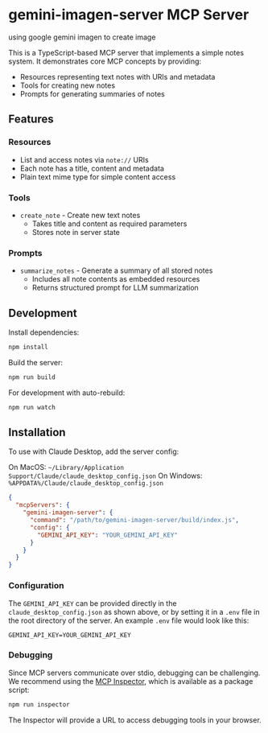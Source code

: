 # gemini-imagen-server MCP Server

using google gemini imagen to create image

This is a TypeScript-based MCP server that implements a simple notes system. It demonstrates core MCP concepts by providing:

- Resources representing text notes with URIs and metadata
- Tools for creating new notes
- Prompts for generating summaries of notes

## Features

### Resources
- List and access notes via `note://` URIs
- Each note has a title, content and metadata
- Plain text mime type for simple content access

### Tools
- `create_note` - Create new text notes
  - Takes title and content as required parameters
  - Stores note in server state

### Prompts
- `summarize_notes` - Generate a summary of all stored notes
  - Includes all note contents as embedded resources
  - Returns structured prompt for LLM summarization

## Development

Install dependencies:
```bash
npm install
```

Build the server:
```bash
npm run build
```

For development with auto-rebuild:
```bash
npm run watch
```

## Installation

To use with Claude Desktop, add the server config:

On MacOS: `~/Library/Application Support/Claude/claude_desktop_config.json`
On Windows: `%APPDATA%/Claude/claude_desktop_config.json`

```json
{
  "mcpServers": {
    "gemini-imagen-server": {
      "command": "/path/to/gemini-imagen-server/build/index.js",
      "config": {
        "GEMINI_API_KEY": "YOUR_GEMINI_API_KEY"
      }
    }
  }
}
```

### Configuration

The `GEMINI_API_KEY` can be provided directly in the `claude_desktop_config.json` as shown above, or by setting it in a `.env` file in the root directory of the server. An example `.env` file would look like this:

```
GEMINI_API_KEY=YOUR_GEMINI_API_KEY
```

### Debugging

Since MCP servers communicate over stdio, debugging can be challenging. We recommend using the [MCP Inspector](https://github.com/modelcontextprotocol/inspector), which is available as a package script:

```bash
npm run inspector
```

The Inspector will provide a URL to access debugging tools in your browser.
